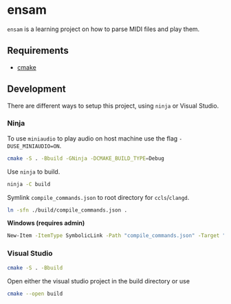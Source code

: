 # ensam

`ensam` is a learning project on how to parse MIDI files and play them. 

## Requirements

  - [cmake](https://cmake.org/)


## Development

There are different ways to setup this project, using `ninja` or Visual Studio.

### Ninja

To use `miniaudio` to play audio on host machine use the flag `-DUSE_MINIAUDIO=ON`.

```sh
cmake -S . -Bbuild -GNinja -DCMAKE_BUILD_TYPE=Debug
```

Use `ninja` to build.


```sh
ninja -C build
```

Symlink `compile_commands.json` to root directory for `ccls`/`clangd`.

```sh
ln -sfn ./build/compile_commands.json .
```

**Windows (requires admin)**

```sh
New-Item -ItemType SymbolicLink -Path "compile_commands.json" -Target "./build/compile_commands.json"
```

### Visual Studio

```sh
cmake -S . -Bbuild
```

Open either the visual studio project in the build directory or use

```sh
cmake --open build
```

